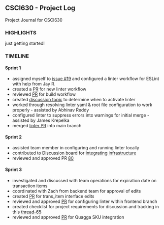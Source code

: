 ## CSCI630 - Project Log
Project Journal for CSCI630

### HIGHLIGHTS

just getting started!

### TIMELINE

#### Sprint 1

- assigned myself to [issue #19](https://github.com/ChicoState/PantryNode/issues/19) and configured a linter workflow for ESLint with help from Jay R.
- created a [PR](https://github.com/ChicoState/PantryNode/pull/40) for new linter workflow
- reviewed [PR](https://github.com/ChicoState/PantryNode/pull/35) for build workflow
- created [discussion topic](https://github.com/ChicoState/PantryNode/discussions/42) to determine when to activate linter
- worked through resolving linter yaml & root file configuration to work properly - assisted by Abhinav Reddy
- configured linter to suppress errors into warnings for initial merge - assisted by James Krepelka
- merged [linter PR](https://github.com/ChicoState/PantryNode/pull/40) into main branch

#### Sprint 2

- assisted team member in configuring and running linter locally
- contributed to Discussion board for [integrating infrastructure](https://github.com/ChicoState/PantryNode/discussions/71)
- reviewed and approved PR [80](https://github.com/ChicoState/PantryNode/pull/80)

#### Sprint 3

 - investigated and discussed with team operations for expiration date on transaction items
 - coordinated with Zach from backend team for approval of edits
 - created [PR](https://github.com/ChicoState/PantryNode/pull/117) for trans_item interface edits
 - reviewed and approved [PR](https://github.com/ChicoState/PantryNode/pull/134) for configuring linter within frontend branch
 - created checklist for project requirements for discussion and tracking in this [thread-65](https://github.com/ChicoState/PantryNode/discussions/65?sort=new)
 - reviewed and approved [PR](https://github.com/ChicoState/PantryNode/pull/132) for Quagga SKU integration
